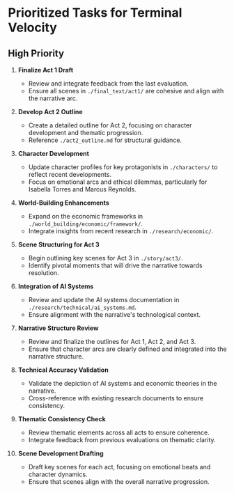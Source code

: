 # Prioritized Tasks for Terminal Velocity

## High Priority
1. **Finalize Act 1 Draft**
   - Review and integrate feedback from the last evaluation.
   - Ensure all scenes in `./final_text/act1/` are cohesive and align with the narrative arc.

2. **Develop Act 2 Outline**
   - Create a detailed outline for Act 2, focusing on character development and thematic progression.
   - Reference `./act2_outline.md` for structural guidance.

3. **Character Development**
   - Update character profiles for key protagonists in `./characters/` to reflect recent developments.
   - Focus on emotional arcs and ethical dilemmas, particularly for Isabella Torres and Marcus Reynolds.

4. **World-Building Enhancements**
   - Expand on the economic frameworks in `./world_building/economic/framework/`.
   - Integrate insights from recent research in `./research/economic/`.

5. **Scene Structuring for Act 3**
   - Begin outlining key scenes for Act 3 in `./story/act3/`.
   - Identify pivotal moments that will drive the narrative towards resolution.

6. **Integration of AI Systems**
   - Review and update the AI systems documentation in `./research/technical/ai_systems.md`.
   - Ensure alignment with the narrative's technological context.

7. **Narrative Structure Review**
   - Review and finalize the outlines for Act 1, Act 2, and Act 3.
   - Ensure that character arcs are clearly defined and integrated into the narrative structure.

8. **Technical Accuracy Validation**
   - Validate the depiction of AI systems and economic theories in the narrative.
   - Cross-reference with existing research documents to ensure consistency.

9. **Thematic Consistency Check**
   - Review thematic elements across all acts to ensure coherence.
   - Integrate feedback from previous evaluations on thematic clarity.

10. **Scene Development Drafting**
    - Draft key scenes for each act, focusing on emotional beats and character dynamics.
    - Ensure that scenes align with the overall narrative progression.

